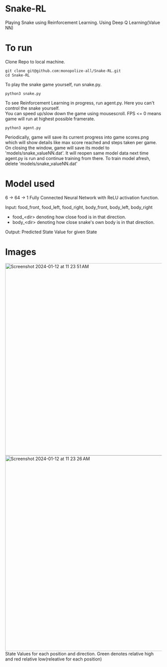 # Snake-RL
Playing Snake using Reinforcement Learning. Using Deep Q Learning(Value NN)

# To run
Clone Repo to local machine.
```
git clone git@github.com:monopolize-all/Snake-RL.git
cd Snake-RL
```

To play the snake game yourself, run snake.py.
```
python3 snake.py
```

To see Reinforcement Learning in progress, run agent.py. Here you can't control the snake yourself.\
You can speed up/slow down the game using mousescroll. FPS <= 0 means game will run at highest possible framerate.
```
python3 agent.py
```

Periodically, game will save its current progress into game scores.png which will show details like max score reached and steps taken per game.\
On closing the window, game will save its model to 'models/snake_valueNN.dat'. It will reopen same model data next time agent.py is run and continue training from there.
To train model afresh, delete 'models/snake_valueNN.dat'


# Model used
6 -> 64 -> 1 Fully Connected Neural Network with ReLU activation function.

Input: food_front, food_left, food_right, body_front, body_left, body_right
- food_\<dir\> denoting how close food is in that direction.
- body_\<dir\> denoting how close snake's own body is in that direction.

Output: Predicted State Value for given State


# Images
<img width="617" alt="Screenshot 2024-01-12 at 11 23 51 AM" src="https://github.com/monopolize-all/Snake-RL/assets/19649720/7919978d-f072-4a51-906c-411ac4843aaf">

<img width="628" alt="Screenshot 2024-01-12 at 11 23 26 AM" src="https://github.com/monopolize-all/Snake-RL/assets/19649720/859a7ab2-fa47-4b01-a37e-54a0e7bddc50">
State Values for each position and direction. Green denotes relative high and red relative low(releative for each position)
